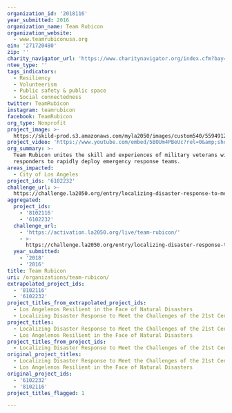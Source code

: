 ```yaml
---
organization_id: '2018116'
year_submitted: 2016
organization_name: Team Rubicon
organization_website:
  - www.teamrubiconusa.org
ein: '271720480'
zip: ''
charity_navigator_url: 'https://www.charitynavigator.org/index.cfm?bay=search.profile&ein=271720480'
ntee_type: ''
tags_indicators:
  - Resiliency
  - Volunteerism
  - Public safety & public space
  - Social connectedness
twitter: TeamRubicon
instagram: teamrubicon
facebook: TeamRubicon
org_type: Nonprofit
project_image: >-
  https://skild-prod.s3.amazonaws.com/myla2050/images/custom540/5594912265741-team90.jpg
project_video: 'https://www.youtube.com/embed/5BOUm4PBeUc?rel=0&amp;showinfo=0'
org_summary: >-
  Team Rubicon unites the skill and experiences of military veterans with first
  responders to rapidly deploy emergency response teams.
areas_impacted:
  - City of Los Angeles
project_ids: '6102232'
challenge_url: >-
  https://challenge.la2050.org/entry/localizing-disaster-response-to-meet-the-challenges-of-the-21st-century
aggregated:
  project_ids:
    - '8102116'
    - '6102232'
  challenge_url:
    - 'https://activation.la2050.org/live/team-rubicon/'
    - >-
      https://challenge.la2050.org/entry/localizing-disaster-response-to-meet-the-challenges-of-the-21st-century
  year_submitted:
    - '2018'
    - '2016'
title: Team Rubicon
uri: /organizations/team-rubicon/
extrapolated_project_ids:
  - '8102116'
  - '6102232'
project_titles_from_extrapolated_project_ids:
  - Los Angelenos Resilient in the Face of Natural Disasters
  - Localizing Disaster Response to Meet the Challenges of the 21st Century
project_titles:
  - Localizing Disaster Response to Meet the Challenges of the 21st Century
  - Los Angelenos Resilient in the Face of Natural Disasters
project_titles_from_project_ids:
  - Localizing Disaster Response to Meet the Challenges of the 21st Century
original_project_titles:
  - Localizing Disaster Response to Meet the Challenges of the 21st Century
  - Los Angelenos Resilient in the Face of Natural Disasters
original_project_ids:
  - '6102232'
  - '8102116'
project_titles_flagged: 1

---
```

